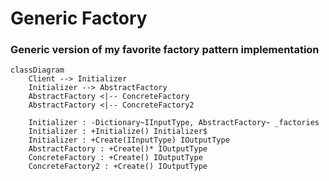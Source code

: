 # Generic Factory
### Generic version of my favorite factory pattern implementation

```mermaid
classDiagram
    Client --> Initializer
    Initializer --> AbstractFactory
    AbstractFactory <|-- ConcreteFactory
    AbstractFactory <|-- ConcreteFactory2
    
    Initializer : -Dictionary~IInputType, AbstractFactory~ _factories
    Initializer : +Initialize() Initializer$
    Initializer : +Create(IInputType) IOutputType
    AbstractFactory : +Create()* IOutputType
    ConcreteFactory : +Create() IOutputType
    ConcreteFactory2 : +Create() IOutputType
```

